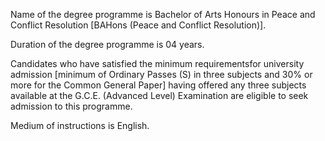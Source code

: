 Name of the degree programme is Bachelor of Arts Honours in Peace and Conflict Resolution
[BAHons (Peace and Conflict Resolution)].

Duration of the degree programme is 04 years.

Candidates who have satisfied the minimum requirementsfor university admission [minimum of
Ordinary Passes (S) in three subjects and 30% or more for the Common General Paper] having
offered any three subjects available at the G.C.E. (Advanced Level) Examination are eligible
to seek admission to this programme.

Medium of instructions is English.